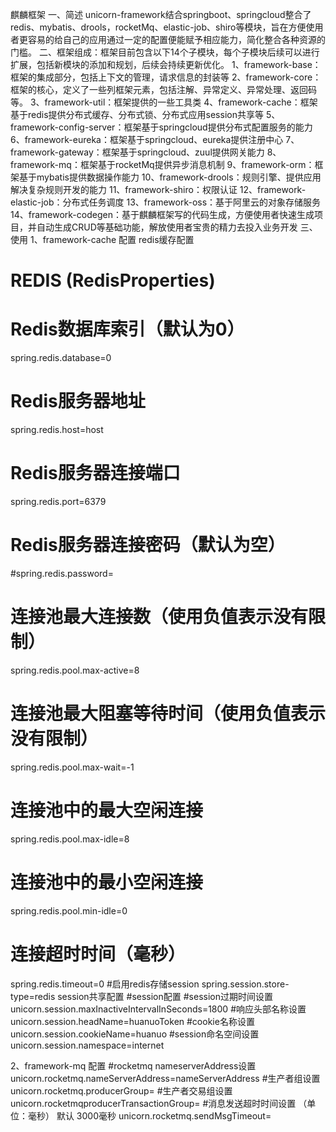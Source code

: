 麒麟框架
一、简述
unicorn-framework结合springboot、springcloud整合了redis、mybatis、drools，rocketMq、elastic-job、shiro等模块，旨在方便使用者更容易的给自己的应用通过一定的配置便能赋予相应能力，简化整合各种资源的门槛。
二、框架组成：框架目前包含以下14个子模块，每个子模块后续可以进行扩展，包括新模块的添加和规划，后续会持续更新优化。
1、framework-base：框架的集成部分，包括上下文的管理，请求信息的封装等
2、framework-core：框架的核心，定义了一些列框架元素，包括注解、异常定义、异常处理、返回码等。
3、framework-util：框架提供的一些工具类
4、framework-cache：框架基于redis提供分布式缓存、分布式锁、分布式应用session共享等
5、framework-config-server：框架基于springcloud提供分布式配置服务的能力
6、framework-eureka：框架基于springcloud、eureka提供注册中心
7、framework-gateway：框架基于springcloud、zuul提供网关能力
8、framework-mq：框架基于rocketMq提供异步消息机制
9、framework-orm：框架基于mybatis提供数据操作能力
10、framework-drools：规则引擎、提供应用解决复杂规则开发的能力
11、framework-shiro：权限认证
12、framework-elastic-job：分布式任务调度
13、framework-oss：基于阿里云的对象存储服务
14、framework-codegen：基于麒麟框架写的代码生成，方便使用者快速生成项目，并自动生成CRUD等基础功能，解放使用者宝贵的精力去投入业务开发
三、使用
1、framework-cache
配置
redis缓存配置
# REDIS (RedisProperties)
# Redis数据库索引（默认为0）
spring.redis.database=0  
# Redis服务器地址
spring.redis.host=host
# Redis服务器连接端口
spring.redis.port=6379  
# Redis服务器连接密码（默认为空）
#spring.redis.password=
# 连接池最大连接数（使用负值表示没有限制）
spring.redis.pool.max-active=8  
# 连接池最大阻塞等待时间（使用负值表示没有限制）
spring.redis.pool.max-wait=-1  
# 连接池中的最大空闲连接
spring.redis.pool.max-idle=8  
# 连接池中的最小空闲连接
spring.redis.pool.min-idle=0  
# 连接超时时间（毫秒）
spring.redis.timeout=0 
#启用redis存储session
spring.session.store-type=redis
session共享配置
  #session配置
#session过期时间设置
unicorn.session.maxInactiveIntervalInSeconds=1800
#响应头部名称设置
unicorn.session.headName=huanuoToken
#cookie名称设置
unicorn.session.cookieName=huanuo
#session命名空间设置
unicorn.session.namespace=internet

2、framework-mq
配置
#rocketmq nameserverAddress设置
 unicorn.rocketmq.nameServerAddress=nameServerAddress
#生产者组设置
 unicorn.rocketmq.producerGroup=
#生产者交易组设置
unicorn.rocketmqproducerTransactionGroup=
#消息发送超时时间设置 （单位：毫秒） 默认 3000毫秒
unicorn.rocketmq.sendMsgTimeout=

